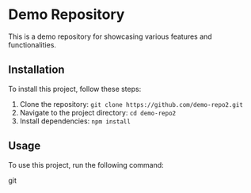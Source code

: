 # Demo Repository

This is a demo repository for showcasing various features and functionalities.

## Installation

To install this project, follow these steps:

1. Clone the repository: `git clone https://github.com/demo-repo2.git`
2. Navigate to the project directory: `cd demo-repo2`
3. Install dependencies: `npm install`

## Usage

To use this project, run the following command:

git